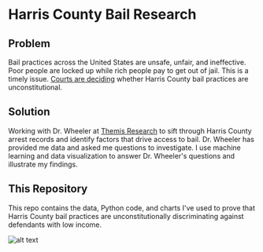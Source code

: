 # Harris County Bail Research

## Problem  
Bail practices across the United States are unsafe, unfair, and ineffective.  Poor people are locked up while rich people pay to get out of jail. This is a timely issue.  [Courts are deciding](http://www.texasmonthly.com/the-daily-post/harris-county-case-end-cash-bail-know/ "Article") whether Harris County bail practices are unconstitutional. 

## Solution  
Working with Dr. Wheeler at [Themis Research](http://themisresearch.org/ "Themis Research") to sift through Harris County arrest records and identify factors that drive access to bail.  Dr. Wheeler has provided me data and asked me questions to investigate.  I use machine learning and data visualization to answer Dr. Wheeler's questions and illustrate my findings.

## This Repository  
This repo contains the data, Python code, and charts I've used to prove that Harris County bail practices are unconstitutionally discriminating against defendants with low income.  

![alt text](http://www.pretrial.org/wp-content/uploads/2013/04/Pretrial_Problem.png "Chart")
